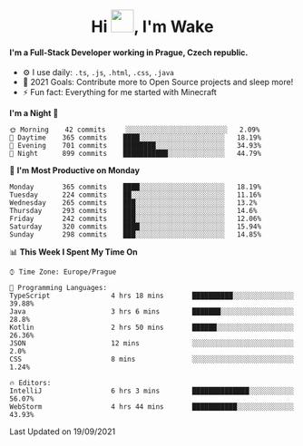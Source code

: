 <h1 align="center">Hi <img src="https://raw.githubusercontent.com/MrWakeCZ/MrWakeCZ/master/Hi.gif" width="40px" />, I'm Wake</h1>

#### I'm a Full-Stack Developer working in Prague, Czech republic.
- ⚙️ I use daily: `.ts`, `.js`, `.html`, `.css`, `.java`
- 🥅 2021 Goals: Contribute more to Open Source projects and sleep more!
- ⚡ Fun fact: Everything for me started with Minecraft

<!--START_SECTION:waka-->
**I'm a Night 🦉** 

```text
🌞 Morning    42 commits     ░░░░░░░░░░░░░░░░░░░░░░░░░   2.09% 
🌆 Daytime    365 commits    ████░░░░░░░░░░░░░░░░░░░░░   18.19% 
🌃 Evening    701 commits    ████████░░░░░░░░░░░░░░░░░   34.93% 
🌙 Night      899 commits    ███████████░░░░░░░░░░░░░░   44.79%

```
📅 **I'm Most Productive on Monday** 

```text
Monday       365 commits    ████░░░░░░░░░░░░░░░░░░░░░   18.19% 
Tuesday      224 commits    ██░░░░░░░░░░░░░░░░░░░░░░░   11.16% 
Wednesday    265 commits    ███░░░░░░░░░░░░░░░░░░░░░░   13.2% 
Thursday     293 commits    ███░░░░░░░░░░░░░░░░░░░░░░   14.6% 
Friday       242 commits    ███░░░░░░░░░░░░░░░░░░░░░░   12.06% 
Saturday     320 commits    ████░░░░░░░░░░░░░░░░░░░░░   15.94% 
Sunday       298 commits    ███░░░░░░░░░░░░░░░░░░░░░░   14.85%

```


📊 **This Week I Spent My Time On** 

```text
⌚︎ Time Zone: Europe/Prague

💬 Programming Languages: 
TypeScript               4 hrs 18 mins       ██████████░░░░░░░░░░░░░░░   39.88% 
Java                     3 hrs 6 mins        ███████░░░░░░░░░░░░░░░░░░   28.8% 
Kotlin                   2 hrs 50 mins       ██████░░░░░░░░░░░░░░░░░░░   26.36% 
JSON                     12 mins             ░░░░░░░░░░░░░░░░░░░░░░░░░   2.0% 
CSS                      8 mins              ░░░░░░░░░░░░░░░░░░░░░░░░░   1.24%

🔥 Editors: 
IntelliJ                 6 hrs 3 mins        ██████████████░░░░░░░░░░░   56.07% 
WebStorm                 4 hrs 44 mins       ███████████░░░░░░░░░░░░░░   43.93%

```


 Last Updated on 19/09/2021
<!--END_SECTION:waka-->
